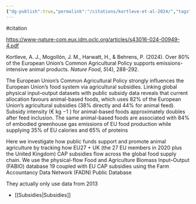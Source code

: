 ```yaml
---
{"dg-publish":true,"permalink":"/citations/kortleve-et-al-2024/","tags":["animal_feed"],"created":"2025-10-23T17:42:44.884+01:00","updated":"2025-10-23T19:18:51.112+01:00"}
---
```


#citation 

https://www-nature-com.eux.idm.oclc.org/articles/s43016-024-00949-4.pdf

Kortleve, A. J., Mogollón, J. M., Harwatt, H., & Behrens, P. (2024). Over 80% of the European Union’s Common Agricultural Policy supports emissions-intensive animal products. _Nature Food_, _5_(4), 288-292.

The European Union’s Common Agricultural Policy strongly influences the European Union’s food system via agricultural subsidies. Linking global physical input–output datasets with public subsidy data reveals that current allocation favours animal-based foods, which uses 82% of the European Union’s agricultural subsidies (38% directly and 44% for animal feed). Subsidy intensity (€ kg −1 ) for animal-based foods approximately doubles after feed inclusion. The same animal-based foods are associated with 84% of embodied greenhouse gas emissions of EU food production while supplying 35% of EU calories and 65% of proteins

Here we investigate how public funds support and promote animal agriculture by tracking how EU27 + UK (the 27 EU members in 2020 plus the United Kingdom) CAP subsidies flow across the global food supply chain. We use the physical-flow Food and Agriculture Biomass Input–Output (FABIO) database 19 coupled with EU CAP subsidies using the Farm Accountancy Data Network (FADN) Public Database

They actually only use data from 2013
- [[Subsidies\|Subsidies]]